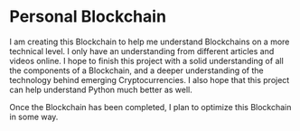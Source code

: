# Personal Blockchain
I am creating this Blockchain to help me understand Blockchains on a more technical level. I only have an understanding from different articles and videos online. I hope to finish this project with a solid understanding of all the components of a Blockchain, and a deeper understanding of the technology behind emerging Cryptocurrencies. I also hope that this project can help understand Python much better as well.

Once the Blockchain has been completed, I plan to optimize this Blockchain in some way.
 
